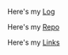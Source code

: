 Here's my [Log](TXT/mylog.txt)

Here's my [Repo](https://github.com/gbhisma/os212) 

Here's my [Links](links.md)

